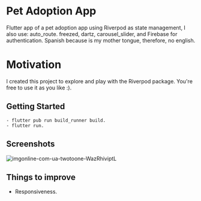 # Pet Adoption App

Flutter app of a pet adoption app using Riverpod as state management, I also use: auto_route. freezed, dartz, carousel_slider, and Firebase for authentication. Spanish because is my mother tongue, therefore, no english.

# Motivation

I created this project to explore and play with the Riverpod package. You're free to use it as you like :).

## Getting Started
```
- flutter pub run build_runner build.
- flutter run.
```
## Screenshots

![imgonline-com-ua-twotoone-WazRhiviptL](https://github.com/hzdelgado/flutter-example-riverpod/assets/88523514/2ebc981a-6f73-4a42-a291-b2804fd7b9e2)


## Things to improve

- Responsiveness.
